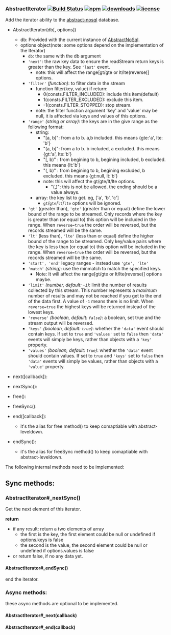 ### AbstractIterator [![Build Status](https://img.shields.io/travis/snowyu/abstract-iterator/master.svg)](http://travis-ci.org/snowyu/abstract-iterator) [![npm](https://img.shields.io/npm/v/abstract-iterator.svg)](https://npmjs.org/package/abstract-iterator) [![downloads](https://img.shields.io/npm/dm/abstract-iterator.svg)](https://npmjs.org/package/abstract-iterator) [![license](https://img.shields.io/npm/l/abstract-iterator.svg)](https://npmjs.org/package/abstract-iterator)


Add the iterator ability to the [abstract-nosql](https://github.com/snowyu/abstract-nosql) database.

* AbstractIterator(db[, options])
  * db: Provided with the current instance of [AbstractNoSql](https://github.com/snowyu/abstract-nosql).
  * options object(note: some options depend on the implementation of the Iterator)
    * `db`: the same with the db argument
    * `'next'`: the raw key data to ensure the readStream return keys is greater than the key. See `'last'` event.
      * note: this will affect the range[gt/gte or lt/lte(reverse)] options.
    * `'filter'` *(function)*: to filter data in the stream
      * function filter(key, value) if return:
        *  0(consts.FILTER_INCLUDED): include this item(default)
        *  1(consts.FILTER_EXCLUDED): exclude this item.
        * -1(consts.FILTER_STOPPED): stop stream.
      * note: the filter function argument 'key' and 'value' may be null, it is affected via keys and values of this options.
    * `'range'` *(string or array)*: the keys are in the give range as the following format:
      * string:
        * "[a, b]": from a to b. a,b included. this means {gte:'a', lte: 'b'}
        * "(a, b]": from a to b. b included, a excluded. this means {gt:'a', lte:'b'}
        * "[, b)" : from begining to b, begining included, b excluded. this means {lt:'b'}
        * "(, b)" : from begining to b, begining excluded, b excluded. this means {gt:null, lt:'b'}
        * note: this will affect the gt/gte/lt/lte options.
          * "(,)": this is not be allowed. the ending should be a value always.
      * array: the key list to get. eg, ['a', 'b', 'c']
        * `gt`/`gte`/`lt`/`lte` options will be ignored.
    * `'gt'` (greater than), `'gte'` (greater than or equal) define the lower bound of the range to be streamed. Only records where the key is greater than (or equal to) this option will be included in the range. When `reverse=true` the order will be reversed, but the records streamed will be the same.
    * `'lt'` (less than), `'lte'` (less than or equal) define the higher bound of the range to be streamed. Only key/value pairs where the key is less than (or equal to) this option will be included in the range. When `reverse=true` the order will be reversed, but the records streamed will be the same.
    * `'start', 'end'` legacy ranges - instead use `'gte', 'lte'`
    * `'match'` *(string)*: use the minmatch to match the specified keys.
      * Note: It will affect the range[gt/gte or lt/lte(reverse)] options maybe.
    * `'limit'` *(number, default: `-1`)*: limit the number of results collected by this stream. This number represents a *maximum* number of results and may not be reached if you get to the end of the data first. A value of `-1` means there is no limit. When `reverse=true` the highest keys will be returned instead of the lowest keys.
    * `'reverse'` *(boolean, default: `false`)*: a boolean, set true and the stream output will be reversed.
    * `'keys'` *(boolean, default: `true`)*: whether the `'data'` event should contain keys. If set to `true` and `'values'` set to `false` then `'data'` events will simply be keys, rather than objects with a `'key'` property.
    * `'values'` *(boolean, default: `true`)*: whether the `'data'` event should contain values. If set to `true` and `'keys'` set to `false` then `'data'` events will simply be values, rather than objects with a `'value'` property.

* next([callback]):
* nextSync():
* free():
* freeSync():
* end([callback]):
  * it's the alias for free method() to keep comaptiable with abstract-leveldown.
* endSync():
  * it's the alias for freeSync method() to keep comaptiable with abstract-leveldown.

The following internal methods need to be implemented:

## Sync methods:

### AbstractIterator#_nextSync()

Get the next element of this iterator.

__return__

* if any result: return a two elements of array
  * the first is the key, the first element could be null or undefined if options.keys is false
  * the second is the value, the second element could be null or undefined if options.values is false
* or return false, if no any data yet.


#### AbstractIterator#_endSync()

end the iterator.

### Async methods:

these async methods are optional to be implemented.

#### AbstractIterator#_next(callback)
#### AbstractIterator#_end(callback)

